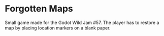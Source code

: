 # Forgotten Maps
Small game made for the Godot Wild Jam \#57. The player has to restore a map by placing location markers on a blank paper.
